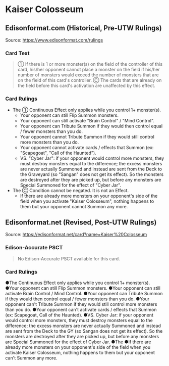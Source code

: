 # Kaiser Colosseum

## Edisonformat.com (Historical, Pre-UTW Rulings)

Source: https://www.edisonformat.com/rulings

### Card Text

> ① If there is 1 or more monster(s) on the field of the controller of this card, his/her opponent cannot place a monster on the field if his/her number of monsters would exceed the number of monsters that are on the field of this card's controller. Ⓒ The cards that are already on the field before this card's activation are unaffected by this effect.

### Card Rulings

*   The ① Continuous Effect only applies while you control 1+ monster(s).
    *   Your opponent can still Flip Summon monsters.
    *   Your opponent can still activate "Brain Control" / "Mind Control".
    *   Your opponent can Tribute Summon if they would then control equal / fewer monsters than you do.
    *   Your opponent cannot Tribute Summon if they would still control more monsters than you do.
    *   Your opponent cannot activate cards / effects that Summon (ex: "Scapegoat", "Call of the Haunted").
    *   VS. "Cyber Jar": if your opponent would control more monsters, they must destroy monsters equal to the difference; the excess monsters are never actually Summoned and instead are sent from the Deck to the Graveyard (so "Sangan" does not get its effect). So the monsters are destroyed after they are picked up, but before any monsters are Special Summoned for the effect of "Cyber Jar".
*   The Ⓒ Condition cannot be negated. It is not an Effect.
    *   If there are already more monsters on your opponent's side of the field when you activate "Kaiser Colosseum", nothing happens to them but your opponent cannot Summon any more.

## Edisonformat.net (Revised, Post-UTW Rulings)

Source: https://edisonformat.net/card?name=Kaiser%20Colosseum

### Edison-Accurate PSCT

> No Edison-Accurate PSCT available for this card.

### Card Rulings

●The Continuous Effect only applies while you control 1+ monster(s).
●Your opponent can still Flip Summon monsters.
●Your opponent can still activate Brain Control / Mind Control.
●Your opponent can Tribute Summon if they would then control equal / fewer monsters than you do.
●Your opponent can't Tribute Summon if they would still control more monsters than you do.
●Your opponent can't activate cards / effects that Summon (ex: Scapegoat, Call of the Haunted).
●VS. Cyber Jar: if your opponent would control more monsters, they must destroy monsters equal to the difference; the excess monsters are never actually Summoned and instead are sent from the Deck to the GY (so Sangan does not get its effect). So the monsters are destroyed after they are picked up, but before any monsters are Special Summoned for the effect of Cyber Jar.
●The ●If there are already more monsters on your opponent's side of the field when you activate Kaiser Colosseum, nothing happens to them but your opponent can't Summon any more.
            
